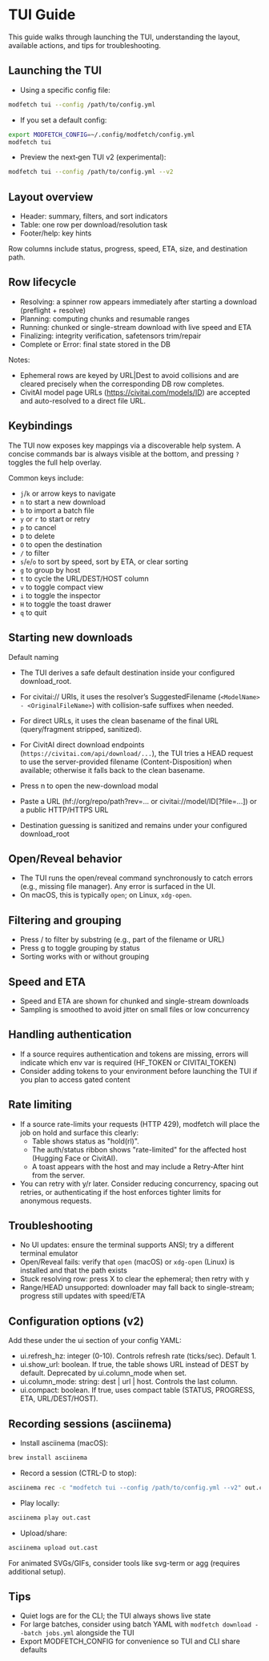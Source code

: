# TUI Guide

This guide walks through launching the TUI, understanding the layout, available actions, and tips for troubleshooting.

## Launching the TUI

- Using a specific config file:

```bash
modfetch tui --config /path/to/config.yml
```

- If you set a default config:

```bash
export MODFETCH_CONFIG=~/.config/modfetch/config.yml
modfetch tui
```

- Preview the next‑gen TUI v2 (experimental):

```bash
modfetch tui --config /path/to/config.yml --v2
```

## Layout overview

- Header: summary, filters, and sort indicators
- Table: one row per download/resolution task
- Footer/help: key hints

Row columns include status, progress, speed, ETA, size, and destination path.

## Row lifecycle

- Resolving: a spinner row appears immediately after starting a download (preflight + resolve)
- Planning: computing chunks and resumable ranges
- Running: chunked or single-stream download with live speed and ETA
- Finalizing: integrity verification, safetensors trim/repair
- Complete or Error: final state stored in the DB

Notes:
- Ephemeral rows are keyed by URL|Dest to avoid collisions and are cleared precisely when the corresponding DB row completes.
- CivitAI model page URLs (https://civitai.com/models/ID) are accepted and auto-resolved to a direct file URL.

## Keybindings

The TUI now exposes key mappings via a discoverable help system. A concise
commands bar is always visible at the bottom, and pressing `?` toggles the full
help overlay.

Common keys include:

- `j`/`k` or arrow keys to navigate
- `n` to start a new download
- `b` to import a batch file
- `y` or `r` to start or retry
- `p` to cancel
- `D` to delete
- `O` to open the destination
- `/` to filter
- `s`/`e`/`o` to sort by speed, sort by ETA, or clear sorting
- `g` to group by host
- `t` to cycle the URL/DEST/HOST column
- `v` to toggle compact view
- `i` to toggle the inspector
- `H` to toggle the toast drawer
- `q` to quit

## Starting new downloads

Default naming
- The TUI derives a safe default destination inside your configured download_root.
- For civitai:// URIs, it uses the resolver’s SuggestedFilename (`<ModelName> - <OriginalFileName>`) with collision-safe suffixes when needed.
- For direct URLs, it uses the clean basename of the final URL (query/fragment stripped, sanitized).
- For CivitAI direct download endpoints (`https://civitai.com/api/download/...`), the TUI tries a HEAD request to use the server-provided filename (Content-Disposition) when available; otherwise it falls back to the clean basename.

- Press n to open the new-download modal
- Paste a URL (hf://org/repo/path?rev=... or civitai://model/ID[?file=...]) or a public HTTP/HTTPS URL
- Destination guessing is sanitized and remains under your configured download_root

## Open/Reveal behavior

- The TUI runs the open/reveal command synchronously to catch errors (e.g., missing file manager). Any error is surfaced in the UI.
- On macOS, this is typically `open`; on Linux, `xdg-open`.

## Filtering and grouping

- Press / to filter by substring (e.g., part of the filename or URL)
- Press g to toggle grouping by status
- Sorting works with or without grouping

## Speed and ETA

- Speed and ETA are shown for chunked and single-stream downloads
- Sampling is smoothed to avoid jitter on small files or low concurrency

## Handling authentication

- If a source requires authentication and tokens are missing, errors will indicate which env var is required (HF_TOKEN or CIVITAI_TOKEN)
- Consider adding tokens to your environment before launching the TUI if you plan to access gated content

## Rate limiting

- If a source rate-limits your requests (HTTP 429), modfetch will place the job on hold and surface this clearly:
  - Table shows status as "hold(rl)".
  - The auth/status ribbon shows "rate-limited" for the affected host (Hugging Face or CivitAI).
  - A toast appears with the host and may include a Retry-After hint from the server.
- You can retry with y/r later. Consider reducing concurrency, spacing out retries, or authenticating if the host enforces tighter limits for anonymous requests.

## Troubleshooting

- No UI updates: ensure the terminal supports ANSI; try a different terminal emulator
- Open/Reveal fails: verify that `open` (macOS) or `xdg-open` (Linux) is installed and that the path exists
- Stuck resolving row: press X to clear the ephemeral; then retry with y
- Range/HEAD unsupported: downloader may fall back to single-stream; progress still updates with speed/ETA

## Configuration options (v2)

Add these under the ui section of your config YAML:

- ui.refresh_hz: integer (0-10). Controls refresh rate (ticks/sec). Default 1.
- ui.show_url: boolean. If true, the table shows URL instead of DEST by default. Deprecated by ui.column_mode when set.
- ui.column_mode: string: dest | url | host. Controls the last column.
- ui.compact: boolean. If true, uses compact table (STATUS, PROGRESS, ETA, URL/DEST/HOST).

## Recording sessions (asciinema)

- Install asciinema (macOS):

```bash
brew install asciinema
```

- Record a session (CTRL-D to stop):

```bash
asciinema rec -c "modfetch tui --config /path/to/config.yml --v2" out.cast
```

- Play locally:

```bash
asciinema play out.cast
```

- Upload/share:

```bash
asciinema upload out.cast
```

For animated SVGs/GIFs, consider tools like svg-term or agg (requires additional setup).

## Tips

- Quiet logs are for the CLI; the TUI always shows live state
- For large batches, consider using batch YAML with `modfetch download --batch jobs.yml` alongside the TUI
- Export MODFETCH_CONFIG for convenience so TUI and CLI share defaults

